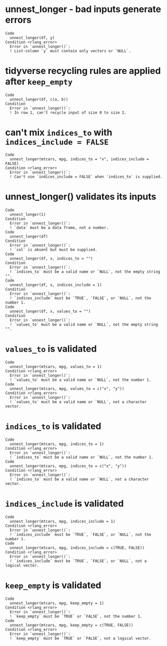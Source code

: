 # unnest_longer - bad inputs generate errors

    Code
      unnest_longer(df, y)
    Condition <rlang_error>
      Error in `unnest_longer()`:
      ! List-column `y` must contain only vectors or `NULL`.

# tidyverse recycling rules are applied after `keep_empty`

    Code
      unnest_longer(df, c(a, b))
    Condition
      Error in `unnest_longer()`:
      ! In row 1, can't recycle input of size 0 to size 2.

# can't mix `indices_to` with `indices_include = FALSE`

    Code
      unnest_longer(mtcars, mpg, indices_to = "x", indices_include = FALSE)
    Condition <rlang_error>
      Error in `unnest_longer()`:
      ! Can't use `indices_include = FALSE` when `indices_to` is supplied.

# unnest_longer() validates its inputs

    Code
      unnest_longer(1)
    Condition
      Error in `unnest_longer()`:
      ! `data` must be a data frame, not a number.
    Code
      unnest_longer(df)
    Condition
      Error in `unnest_longer()`:
      ! `col` is absent but must be supplied.
    Code
      unnest_longer(df, x, indices_to = "")
    Condition
      Error in `unnest_longer()`:
      ! `indices_to` must be a valid name or `NULL`, not the empty string "".
    Code
      unnest_longer(df, x, indices_include = 1)
    Condition
      Error in `unnest_longer()`:
      ! `indices_include` must be `TRUE`, `FALSE`, or `NULL`, not the number 1.
    Code
      unnest_longer(df, x, values_to = "")
    Condition
      Error in `unnest_longer()`:
      ! `values_to` must be a valid name or `NULL`, not the empty string "".

# `values_to` is validated

    Code
      unnest_longer(mtcars, mpg, values_to = 1)
    Condition <rlang_error>
      Error in `unnest_longer()`:
      ! `values_to` must be a valid name or `NULL`, not the number 1.
    Code
      unnest_longer(mtcars, mpg, values_to = c("x", "y"))
    Condition <rlang_error>
      Error in `unnest_longer()`:
      ! `values_to` must be a valid name or `NULL`, not a character vector.

# `indices_to` is validated

    Code
      unnest_longer(mtcars, mpg, indices_to = 1)
    Condition <rlang_error>
      Error in `unnest_longer()`:
      ! `indices_to` must be a valid name or `NULL`, not the number 1.
    Code
      unnest_longer(mtcars, mpg, indices_to = c("x", "y"))
    Condition <rlang_error>
      Error in `unnest_longer()`:
      ! `indices_to` must be a valid name or `NULL`, not a character vector.

# `indices_include` is validated

    Code
      unnest_longer(mtcars, mpg, indices_include = 1)
    Condition <rlang_error>
      Error in `unnest_longer()`:
      ! `indices_include` must be `TRUE`, `FALSE`, or `NULL`, not the number 1.
    Code
      unnest_longer(mtcars, mpg, indices_include = c(TRUE, FALSE))
    Condition <rlang_error>
      Error in `unnest_longer()`:
      ! `indices_include` must be `TRUE`, `FALSE`, or `NULL`, not a logical vector.

# `keep_empty` is validated

    Code
      unnest_longer(mtcars, mpg, keep_empty = 1)
    Condition <rlang_error>
      Error in `unnest_longer()`:
      ! `keep_empty` must be `TRUE` or `FALSE`, not the number 1.
    Code
      unnest_longer(mtcars, mpg, keep_empty = c(TRUE, FALSE))
    Condition <rlang_error>
      Error in `unnest_longer()`:
      ! `keep_empty` must be `TRUE` or `FALSE`, not a logical vector.

